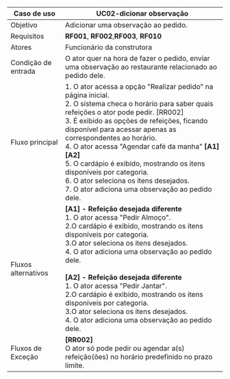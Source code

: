 | Caso de uso         | UC02-dicionar observação                                                                                                                                                                                                                                                                                                                                                                                                                                                                                                                                                                                   |
| ------------------- | ------------------------------------------------------------------------------------------------------------------------------------------------------------------------------------------------------------------------------------------------------------------------------------------------------------------------------------------------------------------------------------------------------------------------------------------------------------------------------------------------------------------------------------------------------------------------------------------------- |
| Objetivo            | Adicionar uma observação ao pedido.                                                                                                                                                                                                                                                                                                                                                                                                                                                                                                                                                             |
| Requisitos          | **RF001**, **RF002**,**RF003**, **RF010**                                                                                                                                                                                                                                                                                                                                                                                                                                                                                                                                                                               |
| Atores              | Funcionário da construtora                                                                                                                                                                                                                                                                                                                                                                                                                                                                                                                                                                        |
| Condição de entrada | O ator quer na hora de fazer o pedido, enviar uma observação ao restaurante relacionado ao pedido dele.                                                                                                                                                                                                                                                                                                                                                                                                                                                                                                                                               |
| Fluxo principal     | 1. O ator acessa a opção "Realizar pedido" na página inicial. <br> 2. O sistema checa o horário para saber quais refeições o ator pode pedir. [RR002] <br> 3.  É exibido as opções de refeições, ficando disponível para acessar apenas as correspondentes ao horário.<br> 4. O ator acessa "Agendar café da manha" **[A1]** **[A2]**<br> 5. O cardápio é exibido, mostrando os itens disponíveis por categoria. <br> 6. O ator seleciona os itens desejados. <br> 7. O ator adiciona uma observação ao pedido dele. |
| Fluxos alternativos | **[A1] - Refeição desejada diferente** <br> 1. O ator acessa "Pedir Almoço". <br> 2.O cardápio é exibido, mostrando os itens disponíveis por categoria. <br> 3.O ator seleciona os itens desejados.<br> 4. O ator adiciona uma observação ao pedido dele. <br><br>   **[A2] - Refeição desejada diferente** <br> 1. O ator acessa "Pedir Jantar". <br> 2.O cardápio é exibido, mostrando os itens disponíveis por categoria. <br> 3.O ator seleciona os itens desejados.<br> 4. O ator adiciona uma observação ao pedido dele.                                                                                                                                        |
| Fluxos de Exceção   | **[RR002]** <br> O ator só pode pedir ou agendar a(s) refeição(ões) no horário predefinido no prazo limite. <br>                                                                                                                                                                                                                                                                                                                          |

